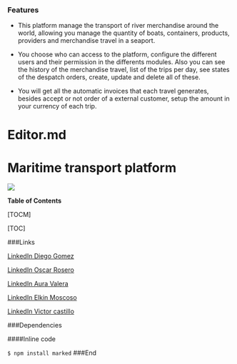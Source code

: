 ### Features

- This platform manage the transport of river merchandise around the world, allowing you manage the quantity of boats, containers, products, providers and merchandise travel in a seaport.

- You choose who can access to the platform, configure the different users and their permission in the differents modules. Also you can see the history of the merchandise travel, list of the trips per day, see states of the despatch orders, create, update and delete all of these.

- You will get all the automatic invoices that each travel generates,  besides accept or not order of a external customer, setup the amount in your currency of each trip.
# Editor.md

# Maritime transport platform

![](https://previews.123rf.com/images/alexutemov/alexutemov1604/alexutemov160400820/54707175-plataformas-petrol%C3%ADferas-mar%C3%ADtimas-s%C3%ADmbolo-de-la-plataforma-de-perforaci%C3%B3n-de-petr%C3%B3leo-y-equipo-de-p.jpg)


**Table of Contents**

[TOCM]

[TOC]


###Links

[LinkedIn Diego Gomez](http://localhost/)

[LinkedIn Oscar Rosero](http://localhost/)

[LinkedIn Aura Valera](http://localhost/)

[LinkedIn Elkin Moscoso](http://localhost/)

[LinkedIn Victor castillo](http://localhost/)



###Dependencies

####Inline code

`$ npm install marked`
###End
